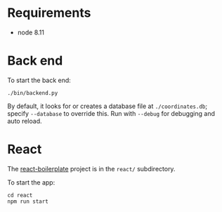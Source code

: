 # Requirements

- node 8.11



# Back end

To start the back end:
```
./bin/backend.py
```

By default, it looks for or creates a database file at `./coordinates.db`;
specify `--database` to override this.  Run with `--debug` for debugging and
auto reload.


# React

The [react-boilerplate](https://www.reactboilerplate.com/) project is in the
`react/` subdirectory.

To start the app:
```
cd react
npm run start
```

